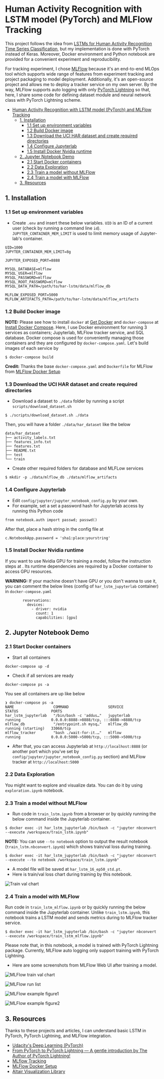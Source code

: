 # Human Activity Recognition with LSTM model (PyTorch) and MLFlow Tracking
This project follows the idea from [LSTMs for Human Activity Recognition Time Series Classification](https://machinelearningmastery.com/how-to-develop-rnn-models-for-human-activity-recognition-time-series-classification/), but my implementation is done with PyTorch instead of Keras. Moreover, Docker environment and Python notebook are provided for a convenient experiment and reproducibility. 

For tracking experiment, I chose [MLFlow](https://mlflow.org/) because it's an end-to-end MLOps tool which supports wide range of features from experiment tracking and project packaging to model deployment. Additionally, it's an open-source project and allows me to deploy a tracker service on my own server. By the way, MLFlow supports auto logging with only [PyTorch Lightning](https://www.pytorchlightning.ai/) so that, here, I share some code for defining dataset module and neural network class with PyTorch Lightning scheme.

<!-- toc -->
- [Human Activity Recognition with LSTM model (PyTorch) and MLFlow Tracking](#human-activity-recognition-with-lstm-model-pytorch-and-mlflow-tracking)
  - [1. Installation](#1-installation)
    - [1.1 Set up environment variables](#11-set-up-environment-variables)
    - [1.2 Build Docker image](#12-build-docker-image)
    - [1.3 Download the UCI HAR dataset and create required directories](#13-download-the-uci-har-dataset-and-create-required-directories)
    - [1.4 Configure Jupyterlab](#14-configure-jupyterlab)
    - [1.5 Install Docker Nvidia runtime](#15-install-docker-nvidia-runtime)
  - [2. Jupyter Notebook Demo](#2-jupyter-notebook-demo)
    - [2.1 Start Docker containers](#21-start-docker-containers)
    - [2.2 Data Exploration](#22-data-exploration)
    - [2.3 Train a model without MLFlow](#23-train-a-model-without-mlflow)
    - [2.4 Train a model with MLFlow](#24-train-a-model-with-mlflow)
  - [3. Resources](#3-resources)

<!-- tocstop -->
## 1. Installation
### 1.1 Set up environment variables
- Create `.env` and insert these below variables. `UID` is an ID of a current user (check by running a command line `id`). `JUPYTER_CONTAINER_MEM_LIMIT` is used to limit memory usage of Jupyter-lab's container.
```
UID=1000
JUPYTER_CONTAINER_MEM_LIMIT=8g

JUPYTER_EXPOSED_PORT=8888

MYSQL_DATABASE=mlflow
MYSQL_USER=mlflow
MYSQL_PASSWORD=mlflow
MYSQL_ROOT_PASSWORD=mlflow
MYSQL_DATA_PATH=/path/to/har-lstm/data/mlflow_db

MLFLOW_EXPOSED_PORT=5000
MLFLOW_ARTIFACTS_PATH=/path/to/har-lstm/data/mlflow_artifacts
```

### 1.2 Build Docker image
**NOTE:** Please see how to install `docker` at [Get Docker](https://docs.docker.com/get-docker/) and `docker-compose` at [Install Docker Compose](https://docs.docker.com/compose/install/).
Here, I use Docker environment for running 3 services as containers; Jupyterlab, MLFlow tracker service, and SQL database. Docker compose is used for conveniently managing those containers and they are configured by `docker-compose.yaml`. 
Let's build images of each service by
```
$ docker-compose build
```
**Credit:** Thanks the base `docker-compose.yaml` and `Dockerfile` for MLFlow from [MLFlow Docker Setup](https://github.com/Toumash/mlflow-docker)

### 1.3 Download the UCI HAR dataset and create required directories
- Download a dataset to `./data` folder by running a script `scripts/download_dataset.sh`
```
$ ./scripts/download_dataset.sh ./data
```
Then, you will have a folder `./data/har_dataset` like the below
```
data/har_dataset
├── activity_labels.txt
├── features_info.txt
├── features.txt
├── README.txt
├── test
└── train
```
- Create other required folders for database and MLFLow services
```
$ mkdir -p ./data/mlflow_db ./data/mlflow_artifacts
```

### 1.4 Configure Jupyterlab
- Edit `config/jupyter/jupyter_notebook_config.py` by your own.
- For example, set a set a password hash for Jupyterlab access by running this Python code
```
from notebook.auth import passwd; passwd()
```
After that, place a hash string in the config file at
```
c.NotebookApp.password = 'sha1:place:yourstring'
```

### 1.5 Install Docker Nvidia runtime
If you want to use Nvidia GPU for training a model, follow the instruction steps at [](). Its runtime dependencies are required by a Docker container to access GPU resources.

**WARNING:** If your machine doesn't have GPU or you don't wanna to use it, you can comment the below lines (config of `har_lstm_jupyterlab` container) in `docker-compose.yaml`
```
        reservations:
          devices:
            - driver: nvidia
              count: 1
              capabilities: [gpu]
```

## 2. Jupyter Notebook Demo

### 2.1 Start Docker containers
- Start all containers
```
docker-compose up -d
```
- Check if all services are ready
```
docker-compose ps -a
```
You see all containers are up like below
```
❯ docker-compose ps -a
NAME                  COMMAND                  SERVICE             STATUS               PORTS
har_lstm_jupyterlab   "/bin/bash -c 'addus…"   jupyterlab          running              0.0.0.0:8888->8888/tcp, :::8888->8888/tcp
mlflow_db             "/entrypoint.sh mysq…"   mlflow_db           running (starting)   33060/tcp
mlflow_tracker        "bash ./wait-for-it.…"   mlflow              running              0.0.0.0:5000->5000/tcp, :::5000->5000/tcp
```
- After that, you can access Jupyterlab at `http://localhost:8888` (or another port which you've set by `config/jupyter/jupyter_notebook_config.py` section) and MLFlow tracker at `http://localhost:5000`


### 2.2 Data Exploration
You might want to explore and visualize data. You can do it by using `exploration.ipynb` notebook.

### 2.3 Train a model without MLFlow
- Run code in `train_lstm.ipynb` from a browser or by quickly running the below command inside the Jupyterlab container. 
```
$ docker exec -it har_lstm_jupyterlab /bin/bash -c "jupyter nbconvert --execute /workspace/train_lstm.ipynb"
```
**NOTE:** You can use `--to notebook` option to output the result notebook (`train_lstm.nbconvert.ipynb`) which shows train/val loss during training.
```
$ docker exec -it har_lstm_jupyterlab /bin/bash -c "jupyter nbconvert --execute --to notebook /workspace/train_lstm.ipynb" 
```
- A model file will be saved at `har_lstm_16_ep50_std.pt`.
- Here is train/val loss chart during training by this notebook.

![Train val chart](screenshots/train_val_chart.png?raw=true "Train val chart")


### 2.4 Train a model with MLFlow
Run code in `train_lstm_mlflow.ipynb` or by quickly running the below command inside the Jupyterlab container. Unlike `train_lstm.ipynb`, this notebook trains a LSTM model and sends metrics during to MLFlow tracker service.
```
$ docker exec -it har_lstm_jupyterlab /bin/bash -c "jupyter nbconvert --execute /workspace/train_lstm_mlflow.ipynb"
```
Please note that, in this notebook, a model is trained with PyTorch Lightning package. Currently, MLFlow auto logging only support training with PyTorch Lightning.

- Here are some screenshots from MLFlow Web UI after training a model.

![MLFlow train val chart](screenshots/mlflow_train_val_chart.png?raw=true "MLFlow train val chart")

![MLFlow run list](screenshots/mlflow_run_list.png?raw=true "MLFlow run list")

![MLFlow example figure1](screenshots/mlflow_example_figure1.png?raw=true "MLFlow example figure1")

![MLFlow example figure2](screenshots/mlflow_example_figure2.png?raw=true "MLFlow example figure2")

## 3. Resources
Thanks to these projects and articles, I can understand basic LSTM in PyTorch, PyTorch Lightning, and MLFlow integration.
- [Udacity's Deep Learning (PyTorch)](https://github.com/udacity/deep-learning-v2-pytorch)
- [From PyTorch to PyTorch Lightning — A gentle introduction by The Author of PyTorch Lightning!](https://medium.com/towards-data-science/from-pytorch-to-pytorch-lightning-a-gentle-introduction-b371b7caaf09)
- [MLflow Tracking](https://www.mlflow.org/docs/latest/tracking.html)
- [MLFlow Docker Setup](https://github.com/Toumash/mlflow-docker)
- [Altair Visualization Library](https://altair-viz.github.io/gallery/index.html#)